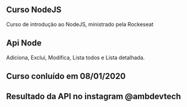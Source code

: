 ## Curso NodeJS
Curso de introdução ao NodeJS, ministrado pela Rockeseat

## Api Node
Adiciona, Exclui, Modifica, Lista todos e Lista detalhada.

## Curso conluído em 08/01/2020

## Resultado da API no instagram @ambdevtech